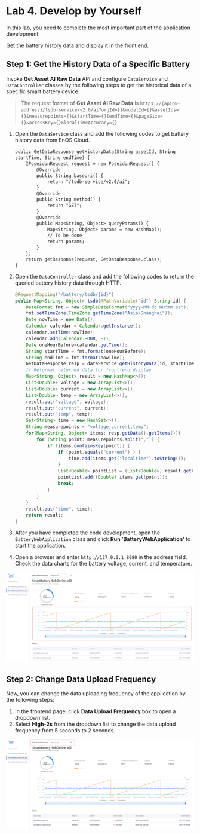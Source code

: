 # Lab 4. Develop by Yourself

In this lab, you need to complete the most important part of the application development: 

Get the battery history data and display it in the front end.


## Step 1: Get the History Data of a Specific Battery

Invoke **Get Asset AI Raw Data** API and configure `DataService` and `DataController` classes by the following steps to get the historical data of a specific smart battery device:

> The request format of **Get Asset AI Raw Data** is `https://{apigw-address}/tsdb-service/v2.0/ai?orgId={}&modelId={}&assetIds={}&measurepoints={}&startTime={}&endTime={}&pageSize={}&accessKey={}&localTimeAccuracy={}`

1. Open the `DataService` class and add the following codes to get battery history data from EnOS Cloud.

   ```
   public GetDataResponse getHistoryData(String assetId, String startTime, String endTime) {
       IPoseidonRequest request = new PoseidonRequest() {
           @Override
           public String baseUri() {
               return "/tsdb-service/v2.0/ai";
           }
           @Override
           public String method() {
               return "GET";
           }
           @Override
           public Map<String, Object> queryParams() {
               Map<String, Object> params = new HashMap();
               // To be done
               return params;
           }
       };
       return getResponse(request, GetDataResponse.class);
   }
   ```
   
2. Open the `DataController` class and add the following codes to return the queried battery history data through HTTP.

   ```java
   @RequestMapping("/battery/tsdb/{id}")
   public Map<String, Object> tsdb(@PathVariable("id") String id) {
       DateFormat fmt = new SimpleDateFormat("yyyy-MM-dd HH:mm:ss");
       fmt.setTimeZone(TimeZone.getTimeZone("Asia/Shanghai"));
       Date nowTime = new Date();
       Calendar calendar = Calendar.getInstance();
       calendar.setTime(nowTime);
       calendar.add(Calendar.HOUR, -1);
       Date oneHourBefore=calendar.getTime();
       String startTime = fmt.format(oneHourBefore);
       String endTime = fmt.format(nowTime);
       GetDataResponse resp = dataService.getHistoryData(id, startTime, endTime);
       // Reformat returned data for front-end display
       Map<String, Object> result = new HashMap<>();
       List<Double> voltage = new ArrayList<>();
       List<Double> current = new ArrayList<>();
       List<Double> temp = new ArrayList<>();
       result.put("voltage", voltage);
       result.put("current", current);
       result.put("temp", temp);
       Set<String> time = new HashSet<>();
       String measurepoints = "voltage,current,temp";
       for(Map<String, Object> items: resp.getData().getItems()){
           for (String point: measurepoints.split(",")) {
               if (items.containsKey(point)) {
                   if (point.equals("current") ) {
                       time.add(items.get("localtime").toString());
                   }
                   List<Double> pointList = (List<Double>) result.get(point);
                   pointList.add((Double) items.get(point));
                   break;
               }
           }
       }
       result.put("time", time);
       return result;
   }
   ```

3. After you have completed the code development, open the `BatteryWebApplication` class and click **Run 'BatteryWebApplication'** to start the application.

4. Open a browser and enter `http://127.0.0.1:8080` in the address field. Check the data charts for the battery voltage, current, and temperature. 

<img src="media/application-6.png" style="zoom:75%;" />

## Step 2: Change Data Upload Frequency

Now, you can change the data uploading frequency of the application by the following steps:

1. In the frontend page, click **Data Upload Frequency** box to open a dropdown list.
2. Select **High-2s** from the dropdown list to change the data upload frequency from 5 seconds to 2 seconds.

![application-7](media/application-7.png) 

